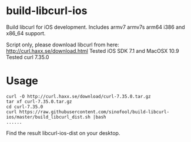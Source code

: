 build-libcurl-ios
=================

Build libcurl for iOS development.
Includes armv7 armv7s arm64 i386 and x86_64 support.

Script only, please download libcurl from here: http://curl.haxx.se/download.html
Tested iOS SDK 7.1 and MacOSX 10.9
Tested curl 7.35.0

Usage
=================
```
curl -O http://curl.haxx.se/download/curl-7.35.0.tar.gz
tar xf curl-7.35.0.tar.gz
cd curl-7.35.0
curl https://raw.githubusercontent.com/sinofool/build-libcurl-ios/master/build_libcurl_dist.sh |bash
......
```
Find the result libcurl-ios-dist on your desktop.
